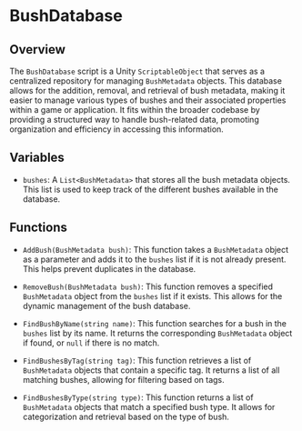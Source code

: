 # BushDatabase

## Overview
The `BushDatabase` script is a Unity `ScriptableObject` that serves as a centralized repository for managing `BushMetadata` objects. This database allows for the addition, removal, and retrieval of bush metadata, making it easier to manage various types of bushes and their associated properties within a game or application. It fits within the broader codebase by providing a structured way to handle bush-related data, promoting organization and efficiency in accessing this information.

## Variables
- `bushes`: A `List<BushMetadata>` that stores all the bush metadata objects. This list is used to keep track of the different bushes available in the database.

## Functions
- `AddBush(BushMetadata bush)`: This function takes a `BushMetadata` object as a parameter and adds it to the `bushes` list if it is not already present. This helps prevent duplicates in the database.

- `RemoveBush(BushMetadata bush)`: This function removes a specified `BushMetadata` object from the `bushes` list if it exists. This allows for the dynamic management of the bush database.

- `FindBushByName(string name)`: This function searches for a bush in the `bushes` list by its name. It returns the corresponding `BushMetadata` object if found, or `null` if there is no match.

- `FindBushesByTag(string tag)`: This function retrieves a list of `BushMetadata` objects that contain a specific tag. It returns a list of all matching bushes, allowing for filtering based on tags.

- `FindBushesByType(string type)`: This function returns a list of `BushMetadata` objects that match a specified bush type. It allows for categorization and retrieval based on the type of bush.